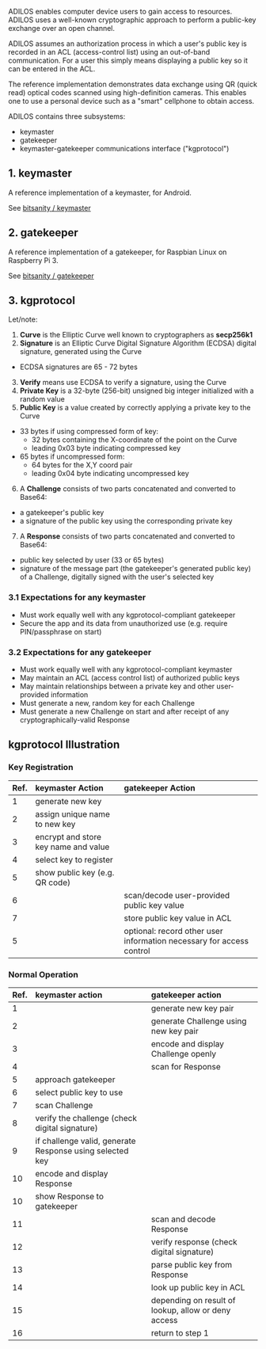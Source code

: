 ADILOS enables computer device users to gain access to resources. ADILOS uses a well-known cryptographic approach to perform a public-key exchange over an open channel.

ADILOS assumes an authorization process in which a user's public key is recorded in an ACL (access-control list) using an out-of-band communication. For a user this simply means displaying a public key so it can be entered in the ACL.

The reference implementation demonstrates data exchange using QR (quick read) optical codes scanned using high-definition cameras. This enables one to use a personal device such as a "smart" cellphone to obtain access.

ADILOS contains three subsystems:

* keymaster
* gatekeeper
* keymaster-gatekeeper communications interface ("kgprotocol")

## 1. keymaster

A reference implementation of a keymaster, for Android.

See [bitsanity / keymaster](https://github.com/bitsanity/keymaster)

## 2. gatekeeper

A reference implementation of a gatekeeper, for Raspbian Linux on Raspberry Pi 3.

See [bitsanity / gatekeeper](https://github.com/bitsanity/gatekeeper)

## 3. kgprotocol

Let/note:

1. **Curve** is the Elliptic Curve well known to cryptographers as __secp256k1__
2. **Signature** is an Elliptic Curve Digital Signature Algorithm (ECDSA) digital signature, generated using the Curve
  * ECDSA signatures are 65 - 72 bytes
3. **Verify** means use ECDSA to verify a signature, using the Curve
4. **Private Key** is a 32-byte (256-bit) unsigned big integer initialized with a random value
5. **Public Key** is a value created by correctly applying a private key to the Curve
  * 33 bytes if using compressed form of key:
    * 32 bytes containing the X-coordinate of the point on the Curve
    * leading 0x03 byte indicating compressed key
  * 65 bytes if uncompressed form:
    * 64 bytes for the X,Y coord pair
    * leading 0x04 byte indicating uncompressed key
6. A **Challenge** consists of two parts concatenated and converted to Base64:
  * a gatekeeper's public key
  * a signature of the public key using the corresponding private key
7. A **Response** consists of two parts concatenated and converted to Base64:
  * public key selected by user (33 or 65 bytes)
  * signature of the message part (the gatekeeper's generated public key) of a Challenge, digitally signed with the user's selected key

### 3.1 Expectations for any **keymaster**

* Must work equally well with any kgprotocol-compliant gatekeeper
* Secure the app and its data from unauthorized use (e.g. require PIN/passphrase on start)

### 3.2 Expectations for any **gatekeeper**

* Must work equally well with any kgprotocol-compliant keymaster
* May maintain an ACL (access control list) of authorized public keys
* May maintain relationships between a private key and other user-provided information
* Must generate a new, random key for each Challenge
* Must generate a new Challenge on start and after receipt of any cryptographically-valid Response

## kgprotocol Illustration

### Key Registration

| Ref. | keymaster Action | gatekeeper Action |
|:-----|:-----------------|:------------------|
| 1    | generate new key | |
| 2    | assign unique name to new key | |
| 3    | encrypt and store key name and value | |
| 4    | select key to register | |
| 5    | show public key (e.g. QR code) | |
| 6    | | scan/decode user-provided public key value |
| 7    | | store public key value in ACL |
| 5    | | optional: record other user information necessary for access control |

### Normal Operation

| Ref. | keymaster action | gatekeeper action |
|:-----|:-----------------|:------------------|
| 1    | | generate new key pair |
| 2    | | generate Challenge using new key pair |
| 3    | | encode and display Challenge openly |
| 4    | | scan for Response |
| 5    | approach gatekeeper | |
| 6    | select public key to use | |
| 7    | scan Challenge | |
| 8    | verify the challenge (check digital signature) | |
| 9    | if challenge valid, generate Response using selected key | |
| 10    | encode and display Response | |
| 10   | show Response to gatekeeper | |
| 11   | | scan and decode Response |
| 12   | | verify response (check digital signature) | |
| 13   | | parse public key from Response |
| 14   | | look up public key in ACL |
| 15   | | depending on result of lookup, allow or deny access |
| 16   | | return to step 1 |



